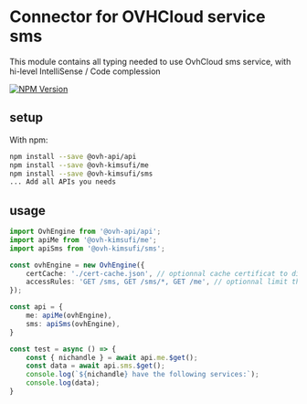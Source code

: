 # Connector for OVHCloud service sms

This module contains all typing needed to use OvhCloud sms service, with hi-level IntelliSense / Code complession

[![NPM Version](https://img.shields.io/npm/v/@ovh-kimsufi/sms.svg?style=flat)](https://www.npmjs.org/package/@ovh-kimsufi/sms)

## setup

With npm:
````bash
npm install --save @ovh-api/api
npm install --save @ovh-kimsufi/me
npm install --save @ovh-kimsufi/sms
... Add all APIs you needs
````

## usage

````typescript
import OvhEngine from '@ovh-api/api';
import apiMe from '@ovh-kimsufi/me';
import apiSms from '@ovh-kimsufi/sms';

const ovhEngine = new OvhEngine({ 
    certCache: './cert-cache.json', // optionnal cache certificat to disk
    accessRules: 'GET /sms, GET /sms/*, GET /me', // optionnal limit the requested privileges.
});

const api = {
    me: apiMe(ovhEngine),
    sms: apiSms(ovhEngine),
}

const test = async () => {
    const { nichandle } = await api.me.$get();
    const data = await api.sms.$get();
    console.log(`${nichandle} have the following services:`);
    console.log(data);
}

````
